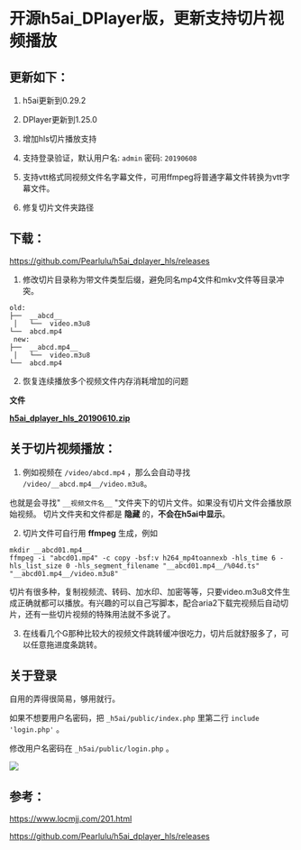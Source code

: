 # 开源h5ai_DPlayer版，更新支持切片视频播放


## 更新如下：

1. h5ai更新到0.29.2

2. DPlayer更新到1.25.0

3. 增加hls切片播放支持

4. 支持登录验证，默认用户名: `admin` 密码: `20190608`

5. 支持vtt格式同视频文件名字幕文件，可用ffmpeg将普通字幕文件转换为vtt字幕文件。

6. 修复切片文件夹路径

## 下载：

https://github.com/Pearlulu/h5ai_dplayer_hls/releases

1. 修改切片目录称为带文件类型后缀，避免同名mp4文件和mkv文件等目录冲突。
```
old:
├──  __abcd__
 │   └──  video.m3u8
└──  abcd.mp4
 new:
├──  __abcd.mp4__
 │   └──  video.m3u8
└──  abcd.mp4
```
2. 恢复连续播放多个视频文件内存消耗增加的问题

**文件**

[**h5ai_dplayer_hls_20190610.zip**](https://github.com/Pearlulu/h5ai_dplayer_hls/releases/download/0610/h5ai_dplayer_hls_20190610.zip)


## 关于切片视频播放：

1. 例如视频在 `/video/abcd.mp4` ，那么会自动寻找 `/video/__abcd.mp4__/video.m3u8`。

也就是会寻找" `__视频文件名__` "文件夹下的切片文件。如果没有切片文件会播放原始视频。
切片文件夹和文件都是 **隐藏** 的，**不会在h5ai中显示**。

2. 切片文件可自行用 **ffmpeg** 生成，例如

```
mkdir __abcd01.mp4__
ffmpeg -i "abcd01.mp4" -c copy -bsf:v h264_mp4toannexb -hls_time 6 -hls_list_size 0 -hls_segment_filename "__abcd01.mp4__/%04d.ts" "__abcd01.mp4__/video.m3u8"
```

切片有很多种，复制视频流、转码、加水印、加密等等，只要video.m3u8文件生成正确就都可以播放。有兴趣的可以自己写脚本，配合aria2下载完视频后自动切片，还有一些切片视频的特殊用法就不多说了。

3. 在线看几个G那种比较大的视频文件跳转缓冲很吃力，切片后就舒服多了，可以任意拖进度条跳转。

## 关于登录

自用的弄得很简易，够用就行。

如果不想要用户名密码，把 `_h5ai/public/index.php` 里第二行 `include 'login.php'` 。

修改用户名密码在 `_h5ai/public/login.php` 。

![](https://www.locmjj.com/wp-content/uploads/image/20190612/1560338041849554.png)


## 参考：
https://www.locmjj.com/201.html

https://github.com/Pearlulu/h5ai_dplayer_hls/releases
